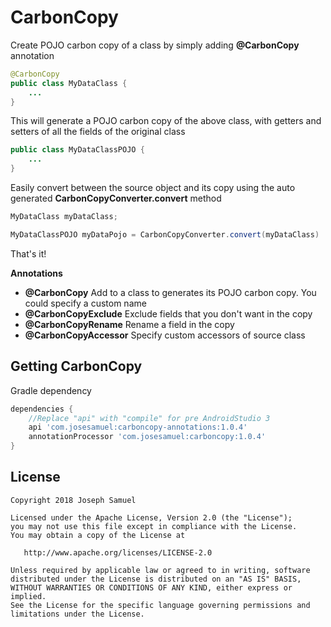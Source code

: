 # CarbonCopy

Create POJO carbon copy of a class by simply adding **@CarbonCopy** annotation


```java
@CarbonCopy
public class MyDataClass {
    ...
}

```

This will generate a POJO carbon copy of the above class, with getters and setters of all the fields of the original class

```java
public class MyDataClassPOJO {
    ...
}

```
Easily convert between the source object and its copy using the auto generated **CarbonCopyConverter.convert** method

```java
MyDataClass myDataClass;

MyDataClassPOJO myDataPojo = CarbonCopyConverter.convert(myDataClass)

```



That's it! 


**Annotations**

* **@CarbonCopy** Add to a class to generates its POJO carbon copy. You could specify a custom name
* **@CarbonCopyExclude** Exclude fields that you don't want in the copy
* **@CarbonCopyRename** Rename a field in the copy
* **@CarbonCopyAccessor** Specify custom accessors of source class



Getting CarbonCopy
--------

Gradle dependency

```groovy
dependencies {
	//Replace "api" with "compile" for pre AndroidStudio 3
    api 'com.josesamuel:carboncopy-annotations:1.0.4'
    annotationProcessor 'com.josesamuel:carboncopy:1.0.4'
}
```


License
-------

    Copyright 2018 Joseph Samuel

    Licensed under the Apache License, Version 2.0 (the "License");
    you may not use this file except in compliance with the License.
    You may obtain a copy of the License at

       http://www.apache.org/licenses/LICENSE-2.0

    Unless required by applicable law or agreed to in writing, software
    distributed under the License is distributed on an "AS IS" BASIS,
    WITHOUT WARRANTIES OR CONDITIONS OF ANY KIND, either express or implied.
    See the License for the specific language governing permissions and
    limitations under the License.



